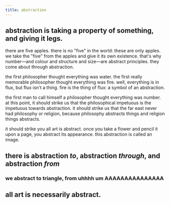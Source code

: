 ```yaml
---
title: abstraction
---
```


## abstraction is taking a property of something, and giving it legs.
there are five apples. there is no "five" in the world: these are only apples.
we take the "five" from the apples and give it its own existence. that's why number—and colour and structure and size—are abstract principles. they come about through abstraction.

the first philosopher thought everything was water. the first really memorable philosopher thought everything was fire. well, everything is in flux, but flux isn't a thing. fire is the thing of flux: a symbol of an abstraction. 

the first man to call himself a philosopher thought everything was number. at this point, it should strike us that the philosophical impetuous is the impetuous towards abstraction. it should strike us that the far east never had philosophy or religion, because philosophy abstracts things and religion things abstracts. 

it should strike you all art is abstract. once you take a flower and pencil it upon a page, you abstract its appearance. this abstraction is called an image.
## there is abstraction *to*, abstraction *through*, and abstraction *from*
### we abstract to triangle, from uhhhh um AAAAAAAAAAAAAAA
## all art is necessarily abstract.
